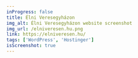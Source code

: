 ```yaml
---
inProgress: false
title: Élni Veresegyházon
img_alt: Élni Veresegyházon website screenshot
img_url: /elniveresen.hu.png
link: https://elniveresen.hu/
tags: ['WordPress', 'Hostinger']
isScreenshot: true
---
```

